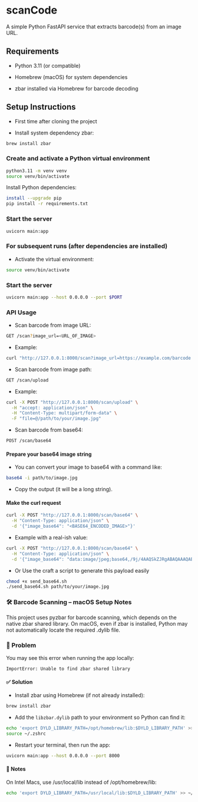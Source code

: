 # scanCode

A simple Python FastAPI service that extracts barcode(s) from an image URL.

## Requirements

- Python 3.11 (or compatible)

- Homebrew (macOS) for system dependencies

- zbar installed via Homebrew for barcode decoding

## Setup Instructions

- First time after cloning the project

- Install system dependency zbar:

```bash
brew install zbar
```

### Create and activate a Python virtual environment

```bash
python3.11 -m venv venv
source venv/bin/activate
```

Install Python dependencies:

```bash
install --upgrade pip
pip install -r requirements.txt
```

### Start the server

```bash
uvicorn main:app
```

### For subsequent runs (after dependencies are installed)

- Activate the virtual environment:

```bash
source venv/bin/activate
```

### Start the server

```bash
uvicorn main:app --host 0.0.0.0 --port $PORT
```

### API Usage

- Scan barcode from image URL:

```bash
GET /scan?image_url=<URL_OF_IMAGE>
```

- Example:

```bash
curl "http://127.0.0.1:8000/scan?image_url=https://example.com/barcode.png"
```

- Scan barcode from image path:

```bash
GET /scan/upload
```

- Example:

```bash
curl -X POST "http://127.0.0.1:8000/scan/upload" \
  -H "accept: application/json" \
  -H "Content-Type: multipart/form-data" \
  -F "file=@/path/to/your/image.jpg"

```

- Scan barcode from base64:

```bash
POST /scan/base64
```

#### Prepare your base64 image string

- You can convert your image to base64 with a command like:

```bash
base64 -i path/to/image.jpg
```

- Copy the output (it will be a long string).

#### Make the curl request

```bash
curl -X POST "http://127.0.0.1:8000/scan/base64" \
  -H "Content-Type: application/json" \
  -d '{"image_base64": "<BASE64_ENCODED_IMAGE>"}'

```

- Example with a real-ish value:

```bash
curl -X POST "http://127.0.0.1:8000/scan/base64" \
  -H "Content-Type: application/json" \
  -d '{"image_base64": "data:image/jpeg;base64,/9j/4AAQSkZJRgABAQAAAQABAAD..."}'

```

- Or Use the craft a script to generate this payload easily

```bash
chmod +x send_base64.sh
./send_base64.sh path/to/your/image.jpg

```

### 🛠 Barcode Scanning – macOS Setup Notes

This project uses pyzbar for barcode scanning, which depends on the native zbar shared library.
On macOS, even if zbar is installed, Python may not automatically locate the required .dylib file.

### 🔧 Problem

You may see this error when running the app locally:

```vbnet
ImportError: Unable to find zbar shared library
```

#### ✅ Solution

- Install zbar using Homebrew (if not already installed):

```bash
brew install zbar
```

- Add the `libzbar.dylib` path to your environment so Python can find it:

```bash
echo 'export DYLD_LIBRARY_PATH=/opt/homebrew/lib:$DYLD_LIBRARY_PATH' >> ~/.zshrc
source ~/.zshrc
```

- Restart your terminal, then run the app:

```bash
uvicorn main:app --host 0.0.0.0 --port 8000
```

#### 🧠 Notes

On Intel Macs, use /usr/local/lib instead of /opt/homebrew/lib:

```bash
echo 'export DYLD_LIBRARY_PATH=/usr/local/lib:$DYLD_LIBRARY_PATH' >> ~/.zshrc
```
